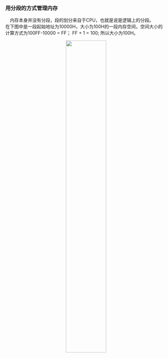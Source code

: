 ### 用分段的方式管理内存
&emsp;内存本身并没有分段，段的划分来自于CPU，也就是说是逻辑上的分段。  
在下图中是一段起始地址为10000H，大小为100H的一段内存空间，空间大小的计算方式为100FF-10000 = FF； FF + 1 = 100; 所以大小为100H。
<div align = "center">
  <img src="https://github.com/V9n0m/Assembly-language-study-notes/assets/81289456/90a613c5-621a-49ef-80d2-322e1d76cd38" width=50%>
</div>




